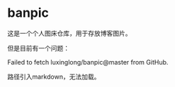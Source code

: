 # banpic

这是一个个人图床仓库，用于存放博客图片。

但是目前有一个问题：

  Failed to fetch luxinglong/banpic@master from GitHub.
  
路径引入markdown，无法加载。
